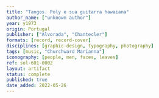 ```yaml
---
title: "Tangos. Poly e sua guitarra hawaiana"
author_name: ["unknown author"]
year: y1973
origin: Portugal
publisher: ["Alvorada", "Chantecler"]
formats: [record, record-cover]
disciplines: [graphic-design, typography, photography]
tags: [music, "Churchward Marianna"]
iconography: [people, men, faces, leaves]
ref: sol-601-0002
layout: artifact
status: complete
published: true
date_added: 2022-05-26
---
```

